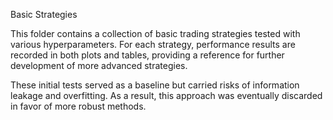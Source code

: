 Basic Strategies

This folder contains a collection of basic trading strategies tested with various hyperparameters.
For each strategy, performance results are recorded in both plots and tables, providing a reference for further development of more advanced strategies.

These initial tests served as a baseline but carried risks of information leakage and overfitting. As a result, this approach was eventually discarded in favor of more robust methods.
